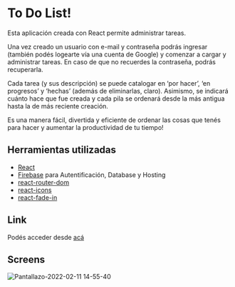 # To Do List!

Esta aplicación creada con React permite administrar tareas.


Una vez creado un usuario con e-mail y contraseña podrás ingresar (también podés logearte vía una cuenta de Google) y comenzar a cargar y administrar tareas. En caso de que no recuerdes la contraseña, podrás recuperarla.

Cada tarea (y sus descripción) se puede catalogar en  ‘por hacer’, ‘en progresos’ y ‘hechas’ (además de eliminarlas, claro). Asimismo, se indicará cuánto hace que fue creada y cada pila se ordenará desde la más antigua hasta la de más reciente creación. 

Es una manera fácil, divertida y eficiente de ordenar las cosas que tenés para hacer y aumentar la productividad de tu tiempo!

## Herramientas utilizadas

* [React](https://es.reactjs.org/)
* [Firebase](https://firebase.google.com/?hl=es) para Autentificación, Database y Hosting
* [react-router-dom](https://v5.reactrouter.com/web/guides/quick-start)
* [react-icons](https://react-icons.github.io/react-icons/)
* [react-fade-in](https://www.npmjs.com/package/react-fade-in)


## Link

Podés acceder desde [acá](https://todo-list-fjfm.vercel.app/)

## Screens


![Pantallazo-2022-02-11 14-55-40](https://user-images.githubusercontent.com/73478943/153644176-6b264bf3-1601-4027-a7e5-bdf6be32df4e.png)


